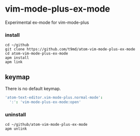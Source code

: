 # vim-mode-plus-ex-mode

Experimental ex-mode for vim-mode-plus

### install

```
cd ~/github
git clone https://github.com/t9md/atom-vim-mode-plus-ex-mode
cd atom-vim-mode-plus-ex-mode
apm install
apm link
```

## keymap

There is no default keymap.

```coffeescript
'atom-text-editor.vim-mode-plus.normal-mode':
  ':': 'vim-mode-plus-ex-mode:open'
```

### uninstall

```
cd ~/github/atom-vim-mode-plus-ex-mode
apm unlink
```

